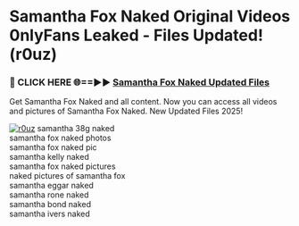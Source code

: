 # Samantha Fox Naked Original Videos 0nlyFans Leaked - Files Updated! (r0uz)

<h3>🔴 CLICK HERE 🌐==►► <a href="https://tinyurl.com/up5wt9bj" rel="nofollow">Samantha Fox Naked Updated Files</a></h3>

Get Samantha Fox Naked and all content. Now you can access all videos and pictures of Samantha Fox Naked. New Updated Files 2025!

[![r0uz](https://i.imgur.com/ABiUzMV.gif)](https://tinyurl.com/up5wt9bj)
samantha 38g naked<br>
samantha fox naked photos<br>
samantha fox naked pic<br>
samantha kelly naked<br>
samantha fox naked pictures<br>
naked pictures of samantha fox<br>
samantha eggar naked<br>
samantha rone naked<br>
samantha bond naked<br>
samantha ivers naked
